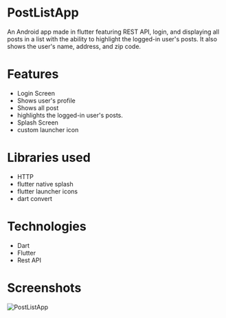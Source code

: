 # PostListApp

An Android app made in flutter featuring REST API, login, and displaying all posts in a list with the ability to highlight the logged-in user's posts. It also shows the user's name, address, and zip code.

# Features

* Login Screen
* Shows user's profile
* Shows all post
* highlights the logged-in user's posts.
* Splash Screen
* custom launcher icon

# Libraries used

* HTTP
* flutter native splash
* flutter launcher icons
* dart convert

# Technologies

* Dart
* Flutter
* Rest API

# Screenshots

![PostListApp](https://user-images.githubusercontent.com/4027728/218113582-a31061b4-3246-447a-b111-104868f974ad.png)
